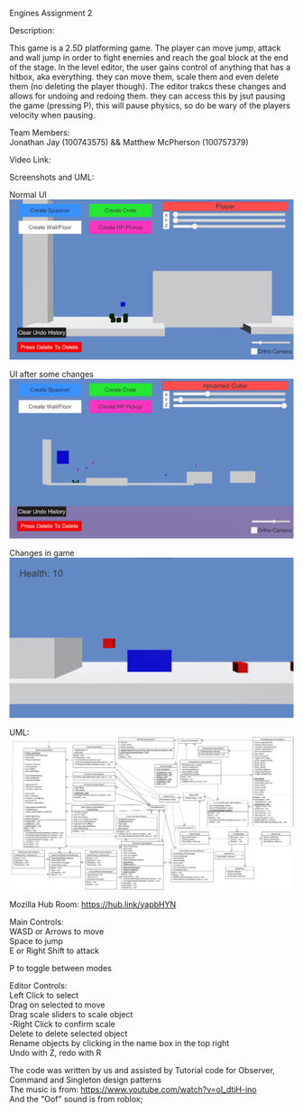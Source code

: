 Engines Assignment 2

Description:

This game is a 2.5D platforming game. The player can move jump, attack and wall jump in order to fight enemies and reach the goal block at the end of the stage. In the level editor, the user gains control of anything that has a hitbox, aka everything. they can move them, scale them and even delete them (no deleting the player though). The editor trakcs these changes and allows for undoing and redoing them. they can access this by jsut pausing the game (pressing P), this will pause physics, so do be wary of the players velocity when pausing.


Team Members:  
Jonathan Jay (100743575) && Matthew McPherson (100757379)

Video Link:

Screenshots and UML:

Normal UI  
![Normal UI](docs/Editor.png)

UI after some changes  
![Stuff done](docs/Editor2.png)

Changes in game  
![In Game](docs/GameView.png)

UML:  
![UML](docs/UML.png)

Mozilla Hub Room: https://hub.link/yapbHYN

Main Controls:  
WASD or Arrows to move  
Space to jump  
E or Right Shift to attack

P to toggle between modes

Editor Controls:  
Left Click to select  
Drag on selected to move  
Drag scale sliders to scale object  
  -Right Click to confirm scale  
Delete to delete selected object  
Rename objects by clicking in the name box in the top right  
Undo with Z, redo with R





The code was written by us and assisted by Tutorial code for Observer, Command and Singleton design patterns  
The music is from: https://www.youtube.com/watch?v=ol_dtjH-ino  
And the "Oof" sound is from roblox;
